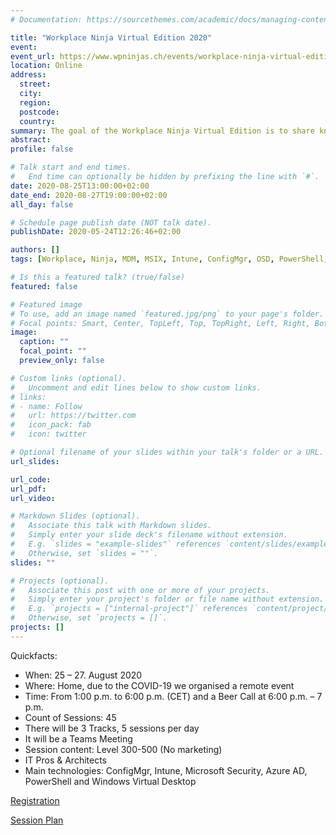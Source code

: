 ```yaml
---
# Documentation: https://sourcethemes.com/academic/docs/managing-content/

title: "Workplace Ninja Virtual Edition 2020"
event: 
event_url: https://www.wpninjas.ch/events/workplace-ninja-virtual-edition-2020/
location: Online
address:
  street:
  city:
  region:
  postcode:
  country:
summary: The goal of the Workplace Ninja Virtual Edition is to share knowledge and learn together. This covers topics around management of endpoints with SCCM and Intune, as well virtual desktop and the complete security stack of Microsoft. Since the event is virtual, we can’t see each other personally but we will provide a NinjaZone, where we can connect with each other. 
abstract:
profile: false

# Talk start and end times.
#   End time can optionally be hidden by prefixing the line with `#`.
date: 2020-08-25T13:00:00+02:00
date_end: 2020-08-27T19:00:00+02:00
all_day: false

# Schedule page publish date (NOT talk date).
publishDate: 2020-05-24T12:26:46+02:00

authors: []
tags: [Workplace, Ninja, MDM, MSIX, Intune, ConfigMgr, OSD, PowerShell, MFA, M365, O365, AIP, Identity, WindowsDefender, CyberSecurity, InformationProtection, SCCM, MTP, AzureAD, WIP, WVD, AppLocker, DeviceGuard,MAM, AzureADConnect, SIEM, ApplicationProtection, ApplicationDeployment, VirtualDesktop, Windows]

# Is this a featured talk? (true/false)
featured: false

# Featured image
# To use, add an image named `featured.jpg/png` to your page's folder. 
# Focal points: Smart, Center, TopLeft, Top, TopRight, Left, Right, BottomLeft, Bottom, BottomRight.
image:
  caption: ""
  focal_point: ""
  preview_only: false

# Custom links (optional).
#   Uncomment and edit lines below to show custom links.
# links:
# - name: Follow
#   url: https://twitter.com
#   icon_pack: fab
#   icon: twitter

# Optional filename of your slides within your talk's folder or a URL.
url_slides:

url_code:
url_pdf:
url_video:

# Markdown Slides (optional).
#   Associate this talk with Markdown slides.
#   Simply enter your slide deck's filename without extension.
#   E.g. `slides = "example-slides"` references `content/slides/example-slides.md`.
#   Otherwise, set `slides = ""`.
slides: ""

# Projects (optional).
#   Associate this post with one or more of your projects.
#   Simply enter your project's folder or file name without extension.
#   E.g. `projects = ["internal-project"]` references `content/project/deep-learning/index.md`.
#   Otherwise, set `projects = []`.
projects: []
---
```


Quickfacts:

* When: 25 – 27. August 2020
* Where: Home, due to the COVID-19 we organised a remote event
* Time: From 1:00 p.m. to 6:00 p.m. (CET) and a Beer Call at 6:00 p.m. – 7 p.m.
* Count of Sessions: 45
* There will be 3 Tracks, 5 sessions per day
* It will be a Teams Meeting
* Session content: Level 300-500  (No marketing)
* IT Pros & Architects
* Main technologies: ConfigMgr, Intune, Microsoft Security, Azure AD, PowerShell and Windows Virtual Desktop

[Registration](https://forms.microsoft.com/Pages/ResponsePage.aspx?id=DQSIkWdsW0yxEjajBLZtrQAAAAAAAAAAAAO__YNUOrpUNFRMTUVONDBXN1dHQkswRExUQ0ZUR1JRUC4u)

[Session Plan](https://www.wpninjas.ch/events/workplace-ninja-virtual-edition-2020/session-plan/)